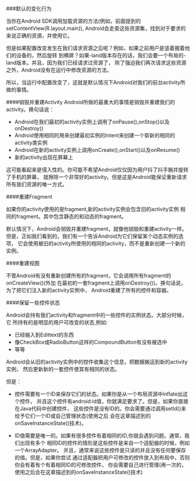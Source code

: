 ###默认的变化行为

当你在Android SDK调用加载资源的方法(例如，前面提到的setContentView(R.layout.main)),
Android会走查这些资源集，找到对于要求的来说正确的资源，并使用它。

但是如果配置改变发生在我们请求资源之后呢？例如，如果之前用户是竖着握着他们的设备的，然后旋转
到横屏？如果-land版本存在的话，我们会要一个布局的-land版本。并且，因为我们已经请求过资源了，
除了强迫我们再次请求这些资源之外，Android没有在运行中修改资源的方法。

所以，当运行中配置改变了，这就是默认情况下Android对我们的前台activity所做的事情。

####销毁并重建Activity
Android所做的最重大的事情是销毁并重建我们的activity。换句话说：

* Android在我们最初的activity实例上调用了onPause(),onStop()以及onDestroy()
* Android使用相同的用来创建最初实例的Intent来创建一个崭新的相同的activity类实例
* Android在新的activity实例上调用onCreate(),onStart()以及onResume()
* 新的activity出现在屏幕上

这可能看起来是侵入性的。你可能不希望Android仅仅因为用户抖了抖手腕并旋转了手机的屏幕，
就擦除一个非常好的activity。但是这是Android能保证重新请求所有我们资源的唯一方式。

####重建Fragment

如果你的activity使用的是fragment,新的activity实例会包含旧的activity实例
相同的fragment。其中包含静态的和动态的fragment。

默认情况下，Android会销毁并重建fragment，就像他销毁和重建activity一样。
但是，正如我们看到的，我们有一个告诉Android为它们保留某个动态实例的选项，
它会使用被旧的activity所使用的相同的activity，而不是重新创建一个新的
实例。

####重建视图

不管Android有没有重新创建所有的fragment，它会调用所有fragment的onCreateView()(外加
在最初的一套fragment上调用onDestroy())。换句话说，为了把它们注入新的activity实例中，
Android重建了所有的控件和容器。

####保留一些控件状态

Android会持有我们activity和fragment中的一些控件的实例状态。大部分时候，它
所持有的是明显的用户可改变的状态,例如:

* 已经输入到Edittext的东西
* 像CheckBox或RadioButton这样的CompoundButton有没有被选中
* 等等

Android会从旧的activity实例中的控件收集这个信息，把数据搬运到新的activity实例，
然后更新新的一套控件使其有相同的状态。

但是：

* 控件需要有一个ID来保存它们的状态。如果你是从一个布局资源中inflate出这个控件，
并且这个控件有android:id值，你就满足要求了。但是，如果你直接在Java代码中创建控件，
这些控件是没有ID的。你会需要通过调用setId()来给予它们一个ID或自己管理状态(使用之后
会在这章描述到的onSaveInstanceState()技术)。

* ID值需要是唯一的。如果有很多控件有着相同的ID,你就会遇到问题。通常，我们出现有多个
相同ID的控件的情形是这些控件是来自一个适配器的时候，例如一个ArrayAdapter。
并且，通常来说这些控件是只读的并且没有任何要保存的值。但是，如果你尝试
通过适配器把用户可修改的控件放入到布局中，否则你会有着有个有着相同ID的可修改控件，
你会需要自己进行管理(再一次的，使用之后会在这章描述到的onSaveInstanceState()技术)

